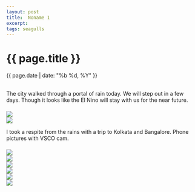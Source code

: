 ```yaml
---
layout: post
title:  Noname 1
excerpt:
tags: seagulls
---
```


<h1> {{ page.title }} </h1>
<div class="pdate"> {{ page.date | date: "%b %d, %Y" }} </div>
<br/>
<p>
The city walked through a portal of rain today. We will step out in a few days. Though it looks like the El Nino
will stay with us for the near future.
</p>

<div id="demo5" class="flex-images" style="padding-top:0.5em;">
<div class="item" data-w="900" data-h="506" >
	<div class="img"><a href="{{ site.url }}/images/photos/citysf/t-IMG_20151222_003525.jpg"><img src="{{ site.url }}/images/blank.gif" data-src="{{ site.url }}/images/photos/citysf/st-bord-IMG_20151222_003525.jpg"></a></div>
</div>
<div class="item" data-w="900" data-h="899" data-flush="y">
	<div class="img"><a href="{{ site.url }}/images/photos/citysf/t-IMG_20151220_151541.jpg"><img src="{{ site.url }}/images/blank.gif" data-src="{{ site.url }}/images/photos/citysf/st-bord-IMG_20151220_151541.jpg"></a></div>
</div>
</div>


<p>
I took a respite from the rains with a trip to Kolkata and Bangalore. Phone pictures with VSCO cam.

<div id="demo6" class="flex-images" style="padding-top:0.5em;">

<div class="item" data-w="900" data-h="506" >
	<div class="img"><a href="{{ site.url }}/images/photos/citysf/t-2016-01-02 06.34.40 1.jpg"><img src="{{ site.url }}/images/blank.gif" data-src="{{ site.url }}/images/photos/citysf/st-bord-2016-01-02 06.34.40 1.jpg"></a></div>
</div>
<div class="item" data-w="900" data-h="601" data-sqz="y">
	<div class="img"><a href="{{ site.url }}/images/photos/citysf/t-2016-01-02 07.01.38 1.jpg"><img src="{{ site.url }}/images/blank.gif" data-src="{{ site.url }}/images/photos/citysf/st-bord-2016-01-02 07.01.38 1.jpg"></a></div>
</div>
<div class="item" data-w="601" data-h="900" data-flush="y">
	<div class="img"><a href="{{ site.url }}/images/photos/citysf/t-2016-01-08 11.23.06 1.jpg"><img src="{{ site.url }}/images/blank.gif" data-src="{{ site.url }}/images/photos/citysf/st-bord-2016-01-08 11.23.06 1.jpg"></a></div>
</div>
<div class="item" data-w="601" data-h="900" data-sqz='y'>
	<div class="img"><a href="{{ site.url }}/images/photos/citysf/t-2016-01-11 03.32.55 1.jpg"><img src="{{ site.url }}/images/blank.gif" data-src="{{ site.url }}/images/photos/citysf/st-bord-2016-01-11 03.32.55 1.jpg"></a></div>
</div>


<div class="item" data-w="601" data-h="900" data-sqz="y">
	<div class="img"><a href="{{ site.url }}/images/photos/citysf/t-IMG_20160102_190751.jpg"><img src="{{ site.url }}/images/blank.gif" data-src="{{ site.url }}/images/photos/citysf/st-bord-IMG_20160102_190751.jpg"></a></div>
</div>
<div class="item" data-w="741" data-h="900" data-sqz='y'>
	<div class="img"><a href="{{ site.url }}/images/photos/citysf/t-IMG_20151225_034926.jpg"><img src="{{ site.url }}/images/blank.gif" data-src="{{ site.url }}/images/photos/citysf/st-bord-IMG_20151225_034926.jpg"></a></div>
</div>
</div>

</p>

<script>
$('#demo6').flexImages({ rowHeight:600 , truncate: 0});
$('#demo5').flexImages({ rowHeight:600 , truncate: 0});
</script>



